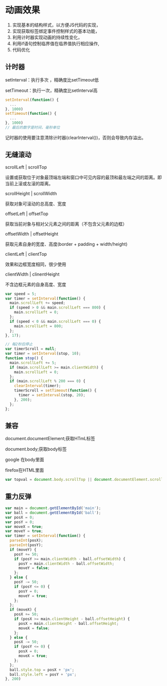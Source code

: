 # 动画效果

1. 实现基本的结构样式，以方便JS代码的实现，
2. 实现获取标签绑定事件控制样式的基本功能，
3. 利用计时器实现动画的持续性变化，
4. 利用if语句控制临界值在临界值执行相应操作,
5. 代码优化

## 计时器

setInterval：执行多次 ，精确度比setTimeout低

setTimeout：执行一次，精确度比setInterval高

```js
setInterval(function() {
  ...
}, 1000)
setTimeout(function() {
  ...
}, 1000)
// 最后的数字是时间，毫秒单位
```

记时器的使用要注意清除计时器(clearInterval())，否则会导致内存溢出。

## 无缝滚动

scrollLeft | scrollTop

设置或获取位于对象最顶端左端和窗口中可见内容的最顶和最左端之间的距离。即当前上滚或左滚的距离。

scrollHeight | scrollWidth

获取对象可滚动的总高度、宽度

offsetLeft | offsetTop

获取当前对象与相对父元素之间的距离（不包含父元素的边框）

offsetWidth | offsetHeight

获取元素自身的宽度、高度(border + padding + width/height)

clientLeft | clientTop

效果和边框宽度相同，很少使用

clientWidth | clinentHeight

不含边框元素的自身高度、宽度

```js
var speed = 5;
var timer = setInterval(function() {
  main.scrollLeft += speed;
  if (speed > 0 && main.scrollLeft === 800) {
    main.scrollLeft = 0;
  };
  if (speed < 0 && main.scrollLeft === 0) {
    main.scrollLeft = 800;
  };
}, 17);

// 每2秒后停止
var timerScroll = null;
var timer = setInterval(stop, 10);
function stop() {
  main.scrollLeft += 5;
  if (main.scrollLeft >= main.clientWidth) {
    main.scrollLeft = 0;
  };
  if (main.scrollLeft % 200 === 0) {
    clearInterval(timer);
    timerScroll = setTimeout(function() {
      timer = setInterval(stop, 20);
    }, 200);
  };
};
```

## 兼容

document.documentElement;获取HTmL标签

document.body;获取body标签

google 在body里面

firefox在HTML里面

```js
var topval = document.body.scrollTop || document.documentElement.scrollTop;
```

## 重力反弹

```js
var main = document.getElementById('main');
var ball = document.getElementById('ball');
var posX = 0;
var posY = 0;
var moveX = true;
var moveY = true;
var timer = setInterval(function() {
  parseInt(posX);
  parseInt(posY);
  if (moveY) {
    posY += 50;
    if (posY >= main.clientWidth - ball.offsetWidth) {
      posY = main.clientWidth - ball.offsetWidth;
      moveY = false;
    };
  } else {
    posY -= 50;
    if (posY <= 0) {
      posY = 0;
      moveY = true;
    };
  };
  if (moveX) {
    posX += 50;
    if (posX >= main.clientHeight - ball.offsetHeight) {
      posX = main.clientHeight - ball.offsetHeight;
      moveX = false;
    };
  } else {
    posX -= 50;
    if (posY <= 0) {
      posX = 0;
      moveX = true;
    };
  };
  ball.style.top = posX + 'px';
  ball.style.left = posY + 'px';
}, 200)

```